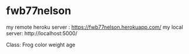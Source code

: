 # fwb77nelson
my remote heroku server : https://fwb77nelson.herokuapp.com/
my local server: http://localhost:5000/

Class: Frog
color
weight
age
